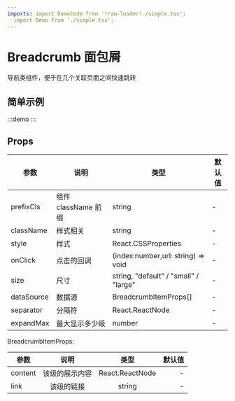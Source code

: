 ```yaml
---
imports: import DemoCode from '!raw-loader!./simple.tsx';
  import Demo from './simple.tsx';
---
```


# Breadcrumb 面包屑

导航类组件，便于在几个关联页面之间快速跳转

## 简单示例

:::demo
<Block code={DemoCode} des="面包屑">
<Demo />
</Block>
:::

## Props

| 参数       | 说明                | 类型                                  | 默认值 |
| ---------- | ------------------- | ------------------------------------- | ------ |
| prefixCls  | 组件 className 前缀 | string                                | -      |
| className  | 样式相关            | string                                | -      |
| style      | 样式                | React.CSSProperties                   | -      |
| onClick    | 点击的回调          | (index:number,url: string) => void    | -      |
| size       | 尺寸                | string, "default" / "small" / "large" | -      |
| dataSource | 数据源              | BreadcrumbItemProps[]                 | -      |
| separator  | 分隔符              | React.ReactNode                       | -      |
| expandMax  | 最大显示多少级      | number                                | -      |

BreadcrumbItemProps:

| 参数    |      说明      |      类型       | 默认值 |
| ------- | :------------: | :-------------: | -----: |
| content | 该级的展示内容 | React.ReactNode |      - |
| link    |   该级的链接   |     string      |      - |
